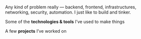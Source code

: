 Any kind of problem really — backend, frontend, infrastructures, networking, security, automation. I just like to build and tinker.

Some of the **technologies & tools** I’ve used to make things

A few **projects** I’ve worked on